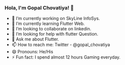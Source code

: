 ### Hola, I'm Gopal Chovatiya!  👋

- 🔭 I’m currently working on SkyLine InfoSys.
- 🌱 I’m currently learning Flutter Web.
- 👯 I’m looking to collaborate on linkedin.
- 🤔 I’m looking for help with flutter Question.
- 💬 Ask me about Flutter.
- 📫 How to reach me: Twitter - @gopal_chovatiya
- 😄 Pronouns: He/His
- ⚡ Fun fact: I spend almost 12 hours Gaming everyday.
